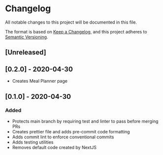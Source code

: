 # Changelog

All notable changes to this project will be documented in this file.

The format is based on [Keep a Changelog](https://keepachangelog.com/en/1.0.0/),
and this project adheres to [Semantic Versioning](https://semver.org/spec/v2.0.0.html).

## [Unreleased]

## [0.2.0] - 2020-04-30

- Creates Meal Planner page

## [0.1.0] - 2020-04-30

### Added

- Protects main branch by requiring test and linter to pass before merging PRs
- Creates prettier file and adds pre-commit code formatting
- Adds commit lint to enforce conventional commits
- Adds testing utilities
- Removes default code created by NextJS
